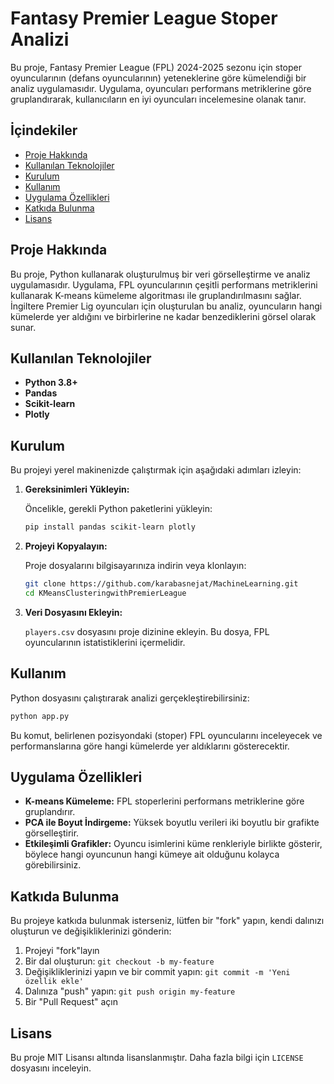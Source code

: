 
# Fantasy Premier League Stoper Analizi

Bu proje, Fantasy Premier League (FPL) 2024-2025 sezonu için stoper oyuncularının (defans oyuncularının) yeteneklerine göre kümelendiği bir analiz uygulamasıdır. Uygulama, oyuncuları performans metriklerine göre gruplandırarak, kullanıcıların en iyi oyuncuları incelemesine olanak tanır.

## İçindekiler

- [Proje Hakkında](#proje-hakkında)
- [Kullanılan Teknolojiler](#kullanılan-teknolojiler)
- [Kurulum](#kurulum)
- [Kullanım](#kullanım)
- [Uygulama Özellikleri](#uygulama-özellikleri)
- [Katkıda Bulunma](#katkıda-bulunma)
- [Lisans](#lisans)

## Proje Hakkında

Bu proje, Python kullanarak oluşturulmuş bir veri görselleştirme ve analiz uygulamasıdır. Uygulama, FPL oyuncularının çeşitli performans metriklerini kullanarak K-means kümeleme algoritması ile gruplandırılmasını sağlar. İngiltere Premier Lig oyuncuları için oluşturulan bu analiz, oyuncuların hangi kümelerde yer aldığını ve birbirlerine ne kadar benzediklerini görsel olarak sunar.

## Kullanılan Teknolojiler

- **Python 3.8+**
- **Pandas**
- **Scikit-learn**
- **Plotly**

## Kurulum

Bu projeyi yerel makinenizde çalıştırmak için aşağıdaki adımları izleyin:

1. **Gereksinimleri Yükleyin:**

   Öncelikle, gerekli Python paketlerini yükleyin:

   ```bash
   pip install pandas scikit-learn plotly
   ```

2. **Projeyi Kopyalayın:**

   Proje dosyalarını bilgisayarınıza indirin veya klonlayın:

   ```bash
   git clone https://github.com/karabasnejat/MachineLearning.git
   cd KMeansClusteringwithPremierLeague
   ```

3. **Veri Dosyasını Ekleyin:**

   `players.csv` dosyasını proje dizinine ekleyin. Bu dosya, FPL oyuncularının istatistiklerini içermelidir.

## Kullanım

Python dosyasını çalıştırarak analizi gerçekleştirebilirsiniz:

```bash
python app.py
```

Bu komut, belirlenen pozisyondaki (stoper) FPL oyuncularını inceleyecek ve performanslarına göre hangi kümelerde yer aldıklarını gösterecektir.

## Uygulama Özellikleri

- **K-means Kümeleme:** FPL stoperlerini performans metriklerine göre gruplandırır.
- **PCA ile Boyut İndirgeme:** Yüksek boyutlu verileri iki boyutlu bir grafikte görselleştirir.
- **Etkileşimli Grafikler:** Oyuncu isimlerini küme renkleriyle birlikte gösterir, böylece hangi oyuncunun hangi kümeye ait olduğunu kolayca görebilirsiniz.

## Katkıda Bulunma

Bu projeye katkıda bulunmak isterseniz, lütfen bir "fork" yapın, kendi dalınızı oluşturun ve değişikliklerinizi gönderin:

1. Projeyi "fork"layın
2. Bir dal oluşturun: `git checkout -b my-feature`
3. Değişikliklerinizi yapın ve bir commit yapın: `git commit -m 'Yeni özellik ekle'`
4. Dalınıza "push" yapın: `git push origin my-feature`
5. Bir "Pull Request" açın

## Lisans

Bu proje MIT Lisansı altında lisanslanmıştır. Daha fazla bilgi için `LICENSE` dosyasını inceleyin.
```
